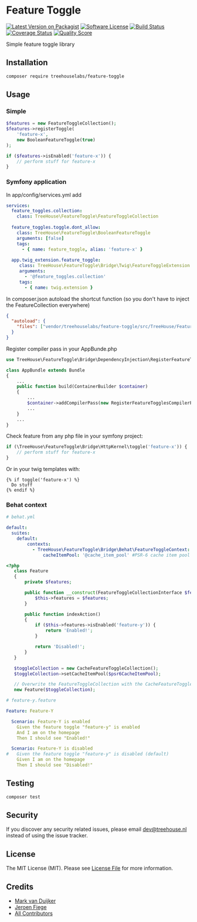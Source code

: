 # Feature Toggle

[![Latest Version on Packagist][ico-version]][link-packagist]
[![Software License][ico-license]](LICENSE.md)
[![Build Status][ico-travis]][link-travis]
[![Coverage Status][ico-scrutinizer]][link-scrutinizer]
[![Quality Score][ico-code-quality]][link-code-quality]

Simple feature toggle library

## Installation

```sh
composer require treehouselabs/feature-toggle
```


## Usage


### Simple 

```php
$features = new FeatureToggleCollection();
$features->registerToggle(
    'feature-x',
    new BooleanFeatureToggle(true)
);

if ($features->isEnabled('feature-x')) {
    // perform stuff for feature-x
}

```

### Symfony application

In app/config/services.yml add

```yaml
services:
  feature_toggles.collection:
    class: TreeHouse\FeatureToggle\FeatureToggleCollection
  
  feature_toggles.toggle.dont_allow:
    class: TreeHouse\FeatureToggle\BooleanFeatureToggle
    arguments: [false]
    tags:
      - { name: feature_toggle, alias: 'feature-x' }
      
  app.twig_extension.feature_toggle:
     class: TreeHouse\FeatureToggle\Bridge\Twig\FeatureToggleExtension
     arguments:
       - '@feature_toggles.collection'
     tags:
       - { name: twig.extension }   
```

In composer.json autoload the shortcut function (so you don't have to inject the FeatureCollection everywhere)

```json
{
  "autoload": {
    "files": ["vendor/treehouselabs/feature-toggle/src/TreeHouse/FeatureToggle/Bridge/HttpKernel/functions.php"]
  }
}
```

Register compiler pass in your AppBunde.php

```php
use TreeHouse\FeatureToggle\Bridge\DependencyInjection\RegisterFeatureTogglesCompilerPass;

class AppBundle extends Bundle
{
    ...
    public function build(ContainerBuilder $container)
    {
        ...
        $container->addCompilerPass(new RegisterFeatureTogglesCompilerPass('feature_toggles.collection'));
        ...
    }
    ...
}
```

Check feature from any php file in your symfony project:

```php
if (\TreeHouse\FeatureToggle\Bridge\HttpKernel\toggle('feature-x')) {
    // perform stuff for feature-x
}
```

Or in your twig templates with:

```twig
{% if toggle('feature-x') %}
  Do stuff
{% endif %}
```

### Behat context

```yaml
# behat.yml

default:
  suites:
    default:
        contexts:
          - TreeHouse\FeatureToggle\Bridge\Behat\FeatureToggleContext:
              cacheItemPool: '@cache_item_pool' #PSR-6 cache item pool
```

```php
<?php
   class Feature
   {
       private $features;

       public function __construct(FeatureToggleCollectionInterface $features) {
           $this->features = $features;
       }

       public function indexAction()
       {
           if ($this->features->isEnabled('feature-y')) {
               return 'Enabled!';
           }

           return 'Disabled!';
       }
   }

   $toggleCollection = new CacheFeatureToggleCollection();
   $toggleCollection->setCacheItemPool($psr6CacheItemPool);

   // Overwrite the FeatureToggleCollection with the CacheFeatureToggleCollection in test env
   new Feature($toggleCollection);
```

```yaml
# feature-y.feature

Feature: Feature-Y

  Scenario: Feature-Y is enabled
    Given the feature toggle "feature-y" is enabled
    And I am on the homepage
    Then I should see "Enabled!"

  Scenario: Feature-Y is disabled
#   Given the feature toggle "feature-y" is disabled (default)
    Given I am on the homepage
    Then I should see "Disabled!"
```


## Testing

``` bash
composer test
```


## Security

If you discover any security related issues, please email dev@treehouse.nl instead of using the issue tracker.


## License

The MIT License (MIT). Please see [License File](LICENSE.md) for more information.


## Credits

- [Mark van Duijker][link-author-mark]
- [Jeroen Fiege][link-author-jeroen]
- [All Contributors][link-contributors]


[ico-version]: https://img.shields.io/packagist/v/treehouselabs/feature-toggle.svg?style=flat-square
[ico-license]: https://img.shields.io/badge/license-MIT-brightgreen.svg?style=flat-square
[ico-travis]: https://img.shields.io/travis/treehouselabs/feature-toggle/master.svg?style=flat-square
[ico-scrutinizer]: https://img.shields.io/scrutinizer/coverage/g/treehouselabs/feature-toggle.svg?style=flat-square
[ico-code-quality]: https://img.shields.io/scrutinizer/g/treehouselabs/feature-toggle.svg?style=flat-square
[ico-downloads]: https://img.shields.io/packagist/dt/treehouselabs/feature-toggle.svg?style=flat-square

[link-packagist]: https://packagist.org/packages/treehouselabs/feature-toggle
[link-travis]: https://travis-ci.org/treehouselabs/feature-toggle
[link-scrutinizer]: https://scrutinizer-ci.com/g/treehouselabs/feature-toggle/code-structure
[link-code-quality]: https://scrutinizer-ci.com/g/treehouselabs/feature-toggle
[link-downloads]: https://packagist.org/packages/treehouselabs/feature-toggle
[link-author-mark]: https://github.com/mvanduijker
[link-author-jeroen]: https://github.com/fieg
[link-contributors]: ../../contributors
